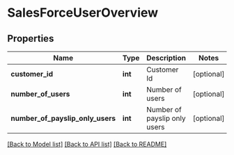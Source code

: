 # SalesForceUserOverview

## Properties
Name | Type | Description | Notes
------------ | ------------- | ------------- | -------------
**customer_id** | **int** | Customer Id | [optional] 
**number_of_users** | **int** | Number of users | [optional] 
**number_of_payslip_only_users** | **int** | Number of payslip only users | [optional] 

[[Back to Model list]](../../README.md#documentation-for-models) [[Back to API list]](../../README.md#documentation-for-api-endpoints) [[Back to README]](../../README.md)

